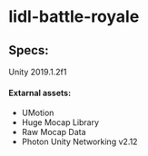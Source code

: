 # lidl-battle-royale

## Specs:
Unity 2019.1.2f1
#### Extarnal assets:
  * UMotion
  * Huge Mocap Library
  * Raw Mocap Data
  * Photon Unity Networking v2.12
